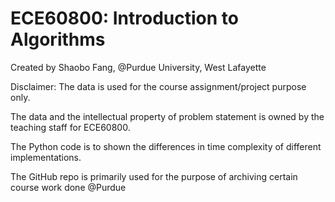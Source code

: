 # ECE60800: Introduction to Algorithms 

Created by Shaobo Fang, @Purdue University, West Lafayette

Disclaimer: The data is used for the course assignment/project purpose only.

The data and the intellectual property of problem statement is owned by the teaching staff for ECE60800.

The Python code is to shown the differences in time complexity of different implementations.  

The GitHub repo is primarily used for the purpose of archiving certain course work done @Purdue
